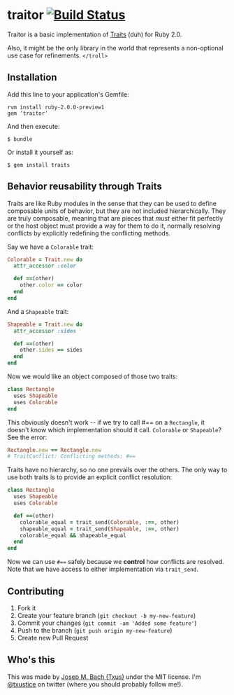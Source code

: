 # traitor [![Build Status](https://secure.travis-ci.org/txus/traitor.png)](http://travis-ci.org/txus/traitor)

Traitor is a basic implementation of
[Traits](http://en.wikipedia.org/wiki/Trait_(computer_programming)) (duh) for Ruby 2.0.

Also, it might be the only library in the world that represents a non-optional
use case for refinements. `</troll>`

## Installation

Add this line to your application's Gemfile:

    rvm install ruby-2.0.0-preview1
    gem 'traitor'

And then execute:

    $ bundle

Or install it yourself as:

    $ gem install traits

## Behavior reusability through Traits

Traits are like Ruby modules in the sense that they can be used to define
composable units of behavior, but they are not included hierarchically. They
are truly composable, meaning that are pieces that *must* either fit
perfectly or the host object must provide a way for them to do it, normally
resolving conflicts by explicitly redefining the conflicting methods.

Say we have a `Colorable` trait:

```ruby
Colorable = Trait.new do
  attr_accessor :color

  def ==(other)
    other.color == color
  end
end
```

And a `Shapeable` trait:

```ruby
Shapeable = Trait.new do
  attr_accessor :sides

  def ==(other)
    other.sides == sides
  end
end
```

Now we would like an object composed of those two traits:

```ruby
class Rectangle
  uses Shapeable
  uses Colorable
end
```

This obviously doesn't work -- if we try to call #== on a `Rectangle`, it
doesn't know which implementation should it call. `Colorable` or `Shapeable`?
See the error:

```ruby
Rectangle.new == Rectangle.new
# TraitConflict: Conflicting methods: #==
```

Traits have no hierarchy, so no one prevails over the others. The only way to
use both traits is to provide an explicit conflict resolution:

```ruby
class Rectangle
  uses Shapeable
  uses Colorable

  def ==(other)
    colorable_equal = trait_send(Colorable, :==, other)
    shapeable_equal = trait_send(Shapeable, :==, other)
    colorable_equal && shapeable_equal
  end
end
```

Now we can use `#==` safely because we **control** how conflicts are resolved.
Note that we have access to either implementation via `trait_send`.

## Contributing

1. Fork it
2. Create your feature branch (`git checkout -b my-new-feature`)
3. Commit your changes (`git commit -am 'Added some feature'`)
4. Push to the branch (`git push origin my-new-feature`)
5. Create new Pull Request

## Who's this

This was made by [Josep M. Bach (Txus)](http://txustice.me) under the MIT
license. I'm [@txustice](http://twitter.com/txustice) on twitter (where you
should probably follow me!).
